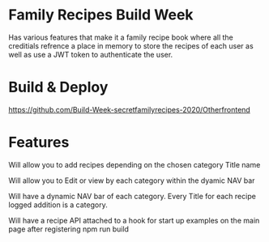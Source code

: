 # Family Recipes Build Week

Has various features that make it a family recipe book where all the creditials refrence a place in memory to store the recipes of each user as well as use a JWT token to authenticate the user. 

# Build & Deploy
https://github.com/Build-Week-secretfamilyrecipes-2020/Otherfrontend


# Features 
Will allow you to add recipes depending on the chosen category Title name

Will allow you to Edit or view by each category within the dyamic NAV bar

Will have a dynamic NAV bar of each category. Every Title for each recipe logged addition is a category.

Will have a recipe API attached to a hook for start up examples on the main page after registering npm run build
